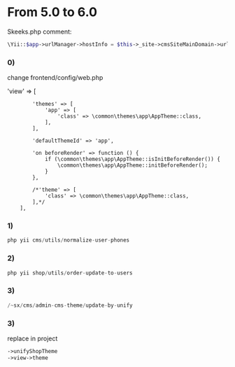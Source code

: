From 5.0 to 6.0
================

Skeeks.php
comment:
```php
\Yii::$app->urlManager->hostInfo = $this->_site->cmsSiteMainDomain->url;
```


### 0)
change frontend/config/web.php

 'view' => [

            'themes' => [
                'app' => [
                    'class' => \common\themes\app\AppTheme::class,
                ],
            ],

            'defaultThemeId' => 'app',

            'on beforeRender' => function () {
                if (\common\themes\app\AppTheme::isInitBeforeRender()) {
                    \common\themes\app\AppTheme::initBeforeRender();
                }
            },

            /*'theme' => [
                'class' => \common\themes\app\AppTheme::class,
            ],*/
        ],


### 1)

```php
php yii cms/utils/normalize-user-phones
```
### 2)

```php
php yii shop/utils/order-update-to-users
```
### 3)

```php
/~sx/cms/admin-cms-theme/update-by-unify
```

### 3)
replace in project
```php
->unifyShopTheme
->view->theme
```
